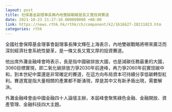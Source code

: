 ```yaml
---
layout: post
title: 社保基金副理事長稱內地雙碳戰略是長又寬投資賽道
date: 2021-10-23 21:27:10.000000000 +08:00
link: https://news.rthk.hk/rthk/ch/component/k2/1616627-20211023.htm
categories: rthk
---
```


全國社會保障基金理事會副理事長陳文輝在上海表示，內地雙碳戰略將帶來廣泛而深刻經濟社會系統性變革，是一條又長又寬又厚的投資賽道。

他出席外灘金融峰會時表示，長是指中國碳排放大國，也是減碳任務最重的大國，3060目標實現，即二氧化碳排放力爭2030年前達峰，再力爭2060年前實现碳中和，到本世紀中葉還是非常確定的賽道，在這方向布局資本可持續分享低碳轉型紅利。賽道寬是指大量相關的產業都不斷湧現，厚是其中又有新矛盾出現，需要解決。

外灘金融峰會由中國金融四十人論壇主辦，本屆峰會聚焦綠色金融、金融開放、資產管理、金融科技四大主題。
